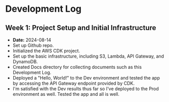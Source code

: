 # Development Log

## Week 1: Project Setup and Initial Infrastructure

- **Date:** 2024-08-14
- Set up Github repo.
- Initialized the AWS CDK project.
- Set up the basic infrastructure, including S3, Lambda, API Gateway, and DynamoDB.
- Created Docs directory for collecting documents such as this Development Log.
- Deployed a "Hello, World!" to the Dev environment and tested the app by accessing the API Gateway endpoint provided by CDK.
- I'm satisfied with the Dev results thus far so I've deployed to the Prod environment as well.  Tested the app and all is well.
